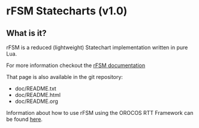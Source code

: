 rFSM Statecharts (v1.0)
=======================

What is it?
-----------

rFSM is a reduced (lightweight) Statechart implementation written in
pure Lua.

For more information checkout the [rFSM
documentation](http://people.mech.kuleuven.be/~mklotzbucher/rfsm/README.html)

That page is also available in the git repository:

 - doc/README.txt
 - doc/README.html
 - doc/README.org


Information about how to use rFSM using the OROCOS RTT Framework can
be found [here](http://www.orocos.org/wiki/orocos/toolchain/LuaCookbook).

